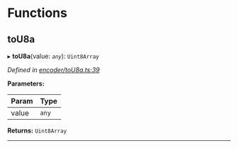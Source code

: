 

# Functions

<a id="tou8a"></a>

##  toU8a

▸ **toU8a**(value: *`any`*): `Uint8Array`

*Defined in [encoder/toU8a.ts:39](https://github.com/polkadot-js/common/blob/b53a677/packages/util-rlp/src/encoder/toU8a.ts#L39)*

**Parameters:**

| Param | Type |
| ------ | ------ |
| value | `any` |

**Returns:** `Uint8Array`

___

